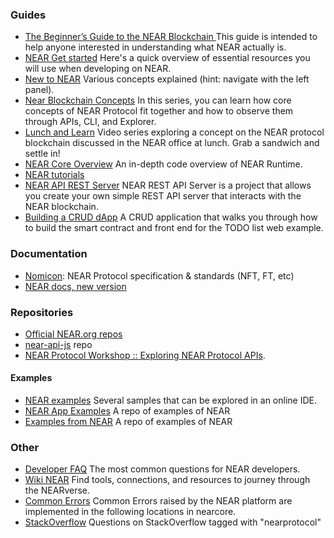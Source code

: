 ### Guides

- [The Beginner’s Guide to the NEAR Blockchain ](https://near.org/blog/the-beginners-guide-to-the-near-blockchain/) This guide is intended to help anyone interested in understanding what NEAR actually is.
- [NEAR Get started](https://docs.near.org/docs/develop/basics/getting-started) Here's a quick overview of essential resources you will use when developing on NEAR. 
- [New to NEAR](https://docs.near.org/docs/concepts/new-to-near) Various concepts explained (hint: navigate with the left panel). 
- [Near Blockchain Concepts](https://www.youtube.com/playlist?list=PL9tzQn_TEuFWJwvBg5V6EVa2DtYL_-2lJ) In this series, you can learn how core concepts of NEAR Protocol fit together and how to observe them through APIs, CLI, and Explorer.
- [Lunch and Learn](https://www.youtube.com/playlist?list=PL9tzQn_TEuFW_t9QDzlQJZpEQnhcZte2y) Video series exploring a concept on the NEAR protocol blockchain discussed in the NEAR office at lunch. Grab a sandwich and settle in!
- [NEAR Core Overview](https://www.youtube.com/playlist?list=PL9tzQn_TEuFV4qlts0tVgndnytFs4QSYo) An in-depth code overview of NEAR Runtime.
- [NEAR tutorials](https://docs.near.org/docs/tutorials/overview)
- [NEAR API REST Server](https://docs.near.org/docs/api/rest-server/overview) NEAR REST API Server is a project that allows you create your own simple REST API server that interacts with the NEAR blockchain.
- [Building a CRUD dApp](https://docs.near.org/docs/tutorials/apps/todos-crud-app#introduction) A CRUD application that walks you through how to build the smart contract and front end for the TODO list web example.


### Documentation

- [Nomicon](https://nomicon.io/): NEAR Protocol specification & standards (NFT, FT, etc)
- [NEAR docs, new version](https://near-docs.io/develop/welcome)



### Repositories

- [Official NEAR.org repos](https://github.com/orgs/near/repositories) 
- [near-api-js](https://github.com/near/near-api-js) repo
- [NEAR Protocol Workshop :: Exploring NEAR Protocol APIs](https://github.com/near-examples/workshop--exploring-near-apis#activityhello-near-shell). 

#### Examples


- [NEAR examples](https://examples.near.org/) Several samples that can be explored in an online IDE.
- [NEAR App Examples](https://github.com/near-apps) A repo of examples of NEAR
- [Examples from NEAR](https://github.com/near-examples) A repo of examples of NEAR



### Other

- [Developer FAQ](https://docs.near.org/docs/faq/developer-faq) The most common questions for NEAR developers.
- [Wiki NEAR](https://wiki.near.org/) Find tools, connections, and resources to journey through the NEARverse.
- [Common Errors](https://docs.near.org/docs/roles/integrator/errors/error-implementation#runtimeerror) Common Errors raised by the NEAR platform are implemented in the following locations in nearcore.
- [StackOverflow](https://stackoverflow.com/questions/tagged/nearprotocol)  Questions on StackOverflow tagged with "nearprotocol"
